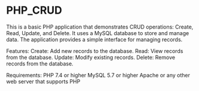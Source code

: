 # PHP_CRUD

This is a basic PHP application that demonstrates CRUD operations: Create, Read, Update, and Delete. It uses a MySQL database to store and manage data. The application provides a simple interface for managing records.

Features:
Create: Add new records to the database.
Read: View records from the database.
Update: Modify existing records.
Delete: Remove records from the database.

Requirements:
PHP 7.4 or higher
MySQL 5.7 or higher
Apache or any other web server that supports PHP
